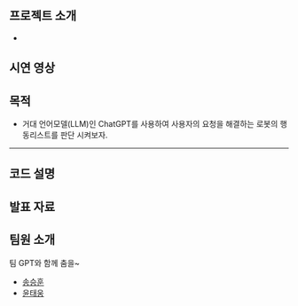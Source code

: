 ## 프로젝트 소개
- 
## 시연 영상

## 목적
- 거대 언어모델(LLM)인 ChatGPT를 사용하여 사용자의 요청을 해결하는 로봇의 행동리스트를 판단 시켜보자.
---
## 코드 설명

## 발표 자료

## 팀원 소개
팀 GPT와 함께 춤을~
- [송승훈](https://github.com/addinedu-amr-2th/robot-repo-4/tree/ssh)
- [윤태웅](https://github.com/addinedu-amr-2th/robot-repo-4/tree/ytw)

